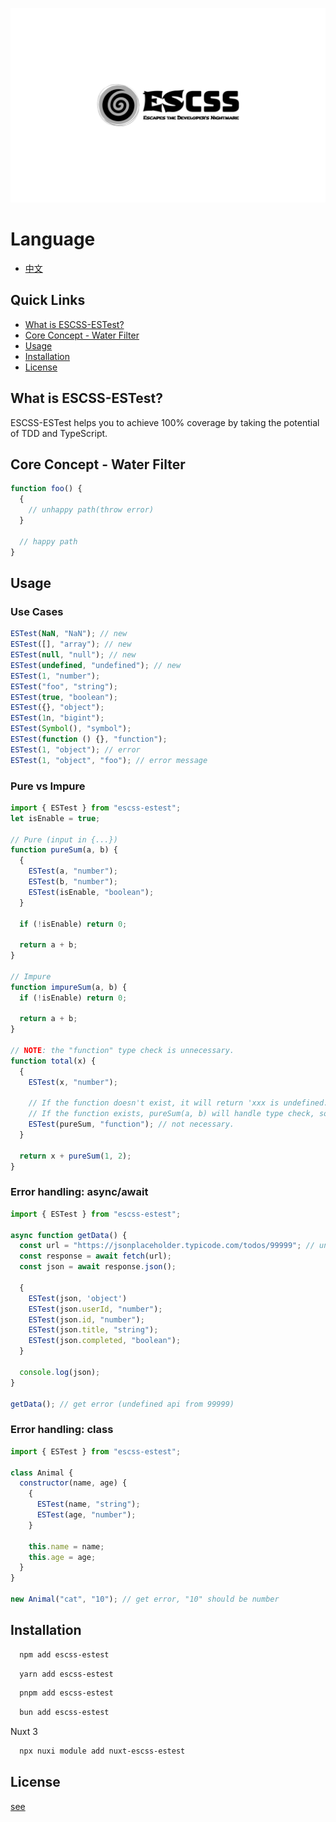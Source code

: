 ![logo](https://github.com/ESCSS-labs/ESCSS/blob/main/assets/logo.png)

# Language

- [中文](./README-zh.md)

## Quick Links

- [What is ESCSS-ESTest?](#what-is-escss-estest)
- [Core Concept - Water Filter](#core-concept---water-filter)
- [Usage](#usage)
- [Installation](#installation)
- [License](#license)

## What is ESCSS-ESTest?

ESCSS-ESTest helps you to achieve 100% coverage by taking the potential of TDD and TypeScript.

## Core Concept - Water Filter

```js
function foo() {
  {
    // unhappy path(throw error)
  }

  // happy path
}
```

## Usage

### Use Cases

```js
ESTest(NaN, "NaN"); // new
ESTest([], "array"); // new
ESTest(null, "null"); // new
ESTest(undefined, "undefined"); // new
ESTest(1, "number");
ESTest("foo", "string");
ESTest(true, "boolean");
ESTest({}, "object");
ESTest(1n, "bigint");
ESTest(Symbol(), "symbol");
ESTest(function () {}, "function");
ESTest(1, "object"); // error
ESTest(1, "object", "foo"); // error message
```

### Pure vs Impure

```js
import { ESTest } from "escss-estest";
let isEnable = true;

// Pure (input in {...})
function pureSum(a, b) {
  {
    ESTest(a, "number");
    ESTest(b, "number");
    ESTest(isEnable, "boolean");
  }

  if (!isEnable) return 0;

  return a + b;
}

// Impure
function impureSum(a, b) {
  if (!isEnable) return 0;

  return a + b;
}

// NOTE: the "function" type check is unnecessary.
function total(x) {
  {
    ESTest(x, "number");

    // If the function doesn't exist, it will return 'xxx is undefined.'
    // If the function exists, pureSum(a, b) will handle type check, so the "function" check is redundant.
    ESTest(pureSum, "function"); // not necessary.
  }

  return x + pureSum(1, 2);
}
```

### Error handling: async/await

```js
import { ESTest } from "escss-estest";

async function getData() {
  const url = "https://jsonplaceholder.typicode.com/todos/99999"; // undefined api
  const response = await fetch(url);
  const json = await response.json();

  {
    ESTest(json, 'object')
    ESTest(json.userId, "number");
    ESTest(json.id, "number");
    ESTest(json.title, "string");
    ESTest(json.completed, "boolean");
  }

  console.log(json);
}

getData(); // get error (undefined api from 99999)
```

### Error handling: class

```js
import { ESTest } from "escss-estest";

class Animal {
  constructor(name, age) {
    {
      ESTest(name, "string");
      ESTest(age, "number");
    }

    this.name = name;
    this.age = age;
  }
}

new Animal("cat", "10"); // get error, "10" should be number
```

## Installation

```bash
  npm add escss-estest
```

```bash
  yarn add escss-estest
```

```bash
  pnpm add escss-estest
```

```bash
  bun add escss-estest
```

Nuxt 3
```bash
  npx nuxi module add nuxt-escss-estest
```

## License

[see](https://github.com/ESCSS-labs/ESCSS-ESTest?tab=License-1-ov-file)

